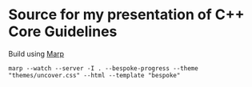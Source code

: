 # Source for my presentation of C++ Core Guidelines

Build using [Marp](https://marpit.marp.app)

`marp --watch --server -I . --bespoke-progress --theme "themes/uncover.css" --html --template "bespoke"`
